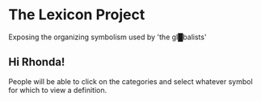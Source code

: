 # The Lexicon Project

Exposing the organizing symbolism used by 'the gl█balists'

## Hi Rhonda!

People will be able to click on the categories and select whatever symbol for which to view a definition.